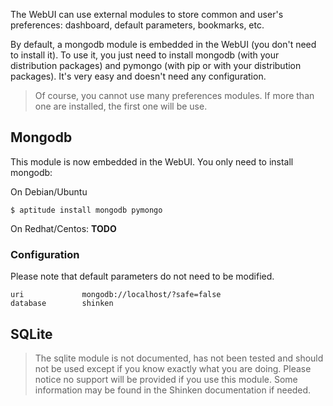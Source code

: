 The WebUI can use external modules to store common and user's preferences: dashboard, default parameters, bookmarks, etc.

By default, a mongodb module is embedded in the WebUI (you don't need to install it). To use it, you just need to install mongodb (with your distribution packages) and pymongo (with pip or with your distribution packages). It's very easy and doesn't need any configuration.

> Of course, you cannot use many preferences modules. If more than one are installed, the first one will be use.

## Mongodb

This module is now embedded in the WebUI. You only need to install mongodb:

On Debian/Ubuntu
```
$ aptitude install mongodb pymongo
```

On Redhat/Centos:
**TODO**

### Configuration

Please note that default parameters do not need to be modified.

```
uri             mongodb://localhost/?safe=false
database        shinken
```

## SQLite

> The sqlite module is not documented, has not been tested and should not be used except if you know exactly what you are doing. Please notice no support will be provided if you use this module. Some information may be found in the Shinken documentation if needed. 
